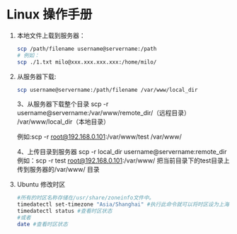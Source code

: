 # Linux 操作手册

1. 本地文件上载到服务器：

   ```bash
   scp /path/filename username@servername:/path 
   # 例如：
   scp ./1.txt milo@xxx.xxx.xxx.xxx:/home/milo/
   ```

2. 从服务器下载:

   ```bash
   scp username@servername:/path/filename /var/www/local_dir
   ```

   

   3、从服务器下载整个目录
   scp -r username@servername:/var/www/remote_dir/（远程目录） /var/www/local_dir（本地目录）

   例如:scp -r root@192.168.0.101:/var/www/test  /var/www/  

   4、上传目录到服务器
   scp  -r local_dir username@servername:remote_dir
   例如：scp -r test  root@192.168.0.101:/var/www/   把当前目录下的test目录上传到服务器的/var/www/ 目录

3. Ubuntu 修改时区

   ~~~bash
   #所有的时区名称存储在/usr/share/zoneinfo文件中。
   timedatectl set-timezone "Asia/Shanghai" #执行此命令就可以将时区设为上海时区。
   timedatectl status #查看时区状态
   #或者
   date #查看时区状态
   ~~~

   
